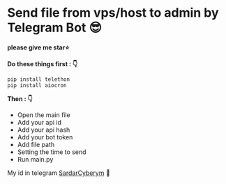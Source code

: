 # Send file from vps/host to admin by Telegram Bot :sunglasses:
**please give me star:star:**


**Do these things first : :point_down:**

```
pip install telethon
pip install aiocron
```

**Then : :point_down:**

- Open the main file
- Add your api id
- Add your api hash
- Add your bot token
- Add file path
- Setting the time to send
- Run main.py

My id in telegram [SardarCyberym](https://t.me/Oxygn16) :speech_balloon:
